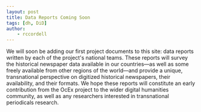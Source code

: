 ```yaml
---
layout: post
title: Data Reports Coming Soon
tags: [dh, DiD]
author: 
    - rccordell
---
```


We will soon be adding our first project documents to this site: data reports written by each of the project's national teams. These reports will survey the historical newspaper data available in our countries—as well as some freely available from other regions of the world—and provide a unique, transnational perspective on digitized historical newspapers, their availability, and their formats. We hope these reports will constitute an early contribution from the OcEx project to the wider digital humanities community, as well as any researchers interested in transnational periodicals research.

